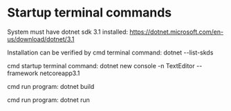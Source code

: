 # Startup terminal commands

System must have dotnet sdk 3.1 installed: https://dotnet.microsoft.com/en-us/download/dotnet/3.1

Installation can be verified by cmd terminal command: dotnet --list-skds

cmd startup terminal command: dotnet new console -n TextEditor --framework netcoreapp3.1

cmd run program: dotnet build

cmd run program: dotnet run
